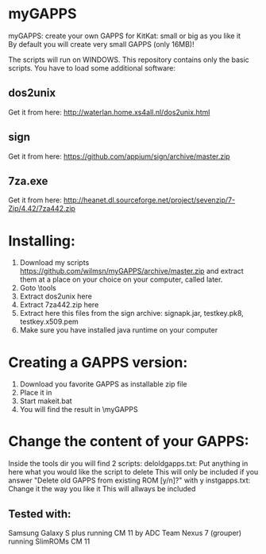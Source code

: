 myGAPPS
=======

myGAPPS: create your own GAPPS for KitKat: small or big as you like it  
By default you will create very small GAPPS (only 16MB)!

The scripts will run on WINDOWS.
This repository contains only the basic scripts.
You have to load some additional software:

dos2unix
-------- 
Get it from here: http://waterlan.home.xs4all.nl/dos2unix.html

sign
----
Get it from here: https://github.com/appium/sign/archive/master.zip

7za.exe
-------
Get it from here: http://heanet.dl.sourceforge.net/project/sevenzip/7-Zip/4.42/7za442.zip

Installing:
===========
1) Download my scripts https://github.com/wilmsn/myGAPPS/archive/master.zip and extract them at a place on your choice on your computer, called <myGAPPS> later.
2) Goto <myGAPPS>\tools
3) Extract dos2unix here
4) Extract 7za442.zip here
5) Extract here this files from the sign archive: signapk.jar, testkey.pk8, testkey.x509.pem
6) Make sure you have installed java runtime on your computer 

Creating a GAPPS version:
=========================
1) Download you favorite GAPPS as installable zip file
2) Place it in <myGAPPS>
3) Start makeit.bat
4) You will find the result in <myGAPPS>\myGAPPS

Change the content of your GAPPS:
=================================
Inside the tools dir you will find 2 scripts:
deloldgapps.txt: Put anything in here what you would like the script to delete
This will only be included if you answer "Delete old GAPPS from existing ROM [y/n]?" with y
instgapps.txt: Change it the way you like it
This will allways be included

Tested with:
------------
Samsung Galaxy S plus running CM 11 by ADC Team
Nexus 7 (grouper) running SlimROMs CM 11



